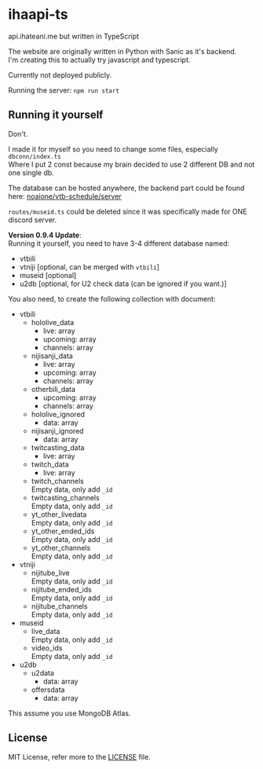 # ihaapi-ts
api.ihateani.me but written in TypeScript

The website are originally written in Python with Sanic as it's backend.<br>
I'm creating this to actually try javascript and typescript.

Currently not deployed publicly.

Running the server: `npm run start`

## Running it yourself
Don't.

I made it for myself so you need to change some files, especially `dbconn/index.ts`<br>
Where I put 2 const because my brain decided to use 2 different DB and not one single db.

The database can be hosted anywhere, the backend part could be found here: [noaione/vtb-schedule/server](https://github.com/noaione/vtb-schedule/tree/master/server)

`routes/museid.ts` could be deleted since it was specifically made for ONE discord server.

**Version 0.9.4 Update**:<br>
Running it yourself, you need to have 3-4 different database named:<br>
- vtbili
- vtniji [optional, can be merged with `vtbili`]
- museid [optional]
- u2db [optional, for U2 check data (can be ignored if you want.)]

You also need, to create the following collection with document:<br>
- vtbili
    - hololive_data
        - live: array
        - upcoming: array
        - channels: array
    - nijisanji_data
        - live: array
        - upcoming: array
        - channels: array
    - otherbili_data
        - upcoming: array
        - channels: array
    - hololive_ignored
        - data: array
    - nijisanji_ignored
        - data: array
    - twitcasting_data
        - live: array
    - twitch_data
        - live: array
    - twitch_channels<br>
        Empty data, only add `_id`
    - twitcasting_channels<br>
        Empty data, only add `_id`
    - yt_other_livedata<br>
        Empty data, only add `_id`
    - yt_other_ended_ids<br>
        Empty data, only add `_id`
    - yt_other_channels<br>
        Empty data, only add `_id`
- vtniji
    - nijitube_live<br>
        Empty data, only add `_id`
    - nijitube_ended_ids<br>
        Empty data, only add `_id`
    - nijitube_channels<br>
        Empty data, only add `_id`
- museid
    - live_data<br>
        Empty data, only add `_id`
    - video_ids<br>
        Empty data, only add `_id`
- u2db
    - u2data
        - data: array
    - offersdata
        - data: array

This assume you use MongoDB Atlas.

## License
MIT License, refer more to the [LICENSE](https://github.com/noaione/ihaapi-ts/blob/master/LICENSE) file.
